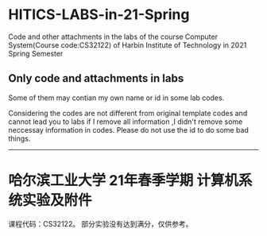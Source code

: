 # HITICS-LABS-in-21-Spring
Code and other attachments in the labs of the course Computer System(Course code:CS32122)  of Harbin Institute of Technology in 2021 Spring Semester

## Only code and attachments in labs
Some of them may contian my own name or id in some lab codes.

Considering the codes are not different from original template codes and cannot lead you to labs if I remove all information ,I didn't remove some neccessay information in codes.
Please do not use the id to do some bad things. 

*****

# 哈尔滨工业大学 21年春季学期 计算机系统实验及附件
课程代码：CS32122。
部分实验没有达到满分，仅供参考。
